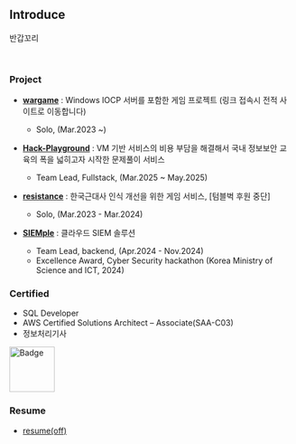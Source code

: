 ## Introduce

반갑꼬리

<br>

### Project
- **[wargame](https://wargamegg.vercel.app)** : Windows IOCP 서버를 포함한 게임 프로젝트 (링크 접속시 전적 사이트로 이동합니다)
  - Solo, (Mar.2023 ~)

- **[Hack-Playground](https://hpground.xyz)** : VM 기반 서비스의 비용 부담을 해결해서 국내 정보보안 교육의 폭을 넓히고자 시작한 문제풀이 서비스
  - Team Lead, Fullstack, (Mar.2025 ~ May.2025)
  
- **[resistance](https://github.com/downfa11/resistance-backend)** : 한국근대사 인식 개선을 위한 게임 서비스, [텀블벅 후원 중단]
  - Solo, (Mar.2023 - Mar.2024)

- **[SIEMple](https://hub.docker.com/r/downfa11/siemple)** : 클라우드 SIEM 솔루션 
  - Team Lead, backend, (Apr.2024 - Nov.2024)
  - Excellence Award, Cyber Security hackathon (Korea Ministry of Science and ICT, 2024)

### Certified
- SQL Developer
- AWS Certified Solutions Architect – Associate(SAA-C03)
- 정보처리기사

<a href="https://www.credly.com/badges/2724a96e-1c69-473b-8be4-9f99de6f113b/public_url">
  <img src="https://images.credly.com/size/220x220/images/0e284c3f-5164-4b21-8660-0d84737941bc/image.png" width="80" height="80" alt="Badge"/>
</a>

<br>

### Resume
- [resume(off)]() 

<br>
